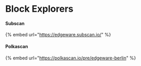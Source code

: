 # Block Explorers

#### Subscan

{% embed url="https://edgeware.subscan.io/" %}



#### Polkascan

{% embed url="https://polkascan.io/pre/edgeware-berlin" %}



